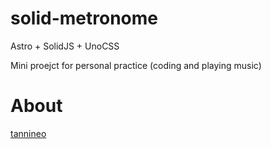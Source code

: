 # solid-metronome

Astro + SolidJS + UnoCSS

Mini proejct for personal practice (coding and playing music)

# About

[tannineo](https://github.com/tannineo)

